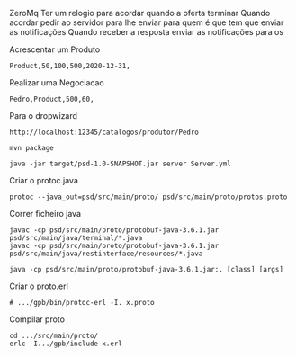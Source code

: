 ZeroMq
	Ter um relogio para acordar quando a oferta terminar
	Quando acordar pedir ao servidor para lhe enviar para quem é que tem que enviar as notificações
	Quando receber a resposta enviar as notificações para os 

Acrescentar um Produto

	Product,50,100,500,2020-12-31,

Realizar uma Negociacao
	
	Pedro,Product,500,60,

Para o dropwizard
	
	http://localhost:12345/catalogos/produtor/Pedro

	mvn package

	java -jar target/psd-1.0-SNAPSHOT.jar server Server.yml

Criar o protoc.java
	
	protoc --java_out=psd/src/main/proto/ psd/src/main/proto/protos.proto

Correr ficheiro java

	javac -cp psd/src/main/proto/protobuf-java-3.6.1.jar psd/src/main/java/terminal/*.java
	javac -cp psd/src/main/proto/protobuf-java-3.6.1.jar psd/src/main/java/restinterface/resources/*.java

	java -cp psd/src/main/proto/protobuf-java-3.6.1.jar:. [class] [args]

Criar o proto.erl
	
	# .../gpb/bin/protoc-erl -I. x.proto

Compilar proto  
	
	cd .../src/main/proto/
	erlc -I.../gpb/include x.erl